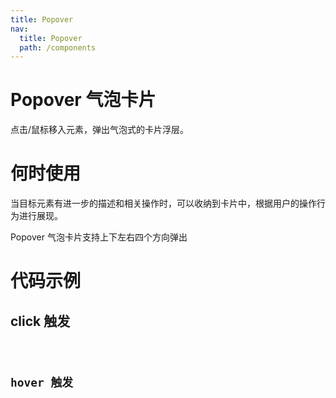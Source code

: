 ```yaml
---
title: Popover
nav:
  title: Popover
  path: /components
---
```


# Popover 气泡卡片

点击/鼠标移入元素，弹出气泡式的卡片浮层。

# 何时使用

当目标元素有进一步的描述和相关操作时，可以收纳到卡片中，根据用户的操作行为进行展现。

Popover 气泡卡片支持上下左右四个方向弹出

# 代码示例

## click 触发

<code src="./demos/basic.tsx" />

## hover 触发

<code src="./demos/hover.tsx" />

<API src="./Popover.tsx" />
